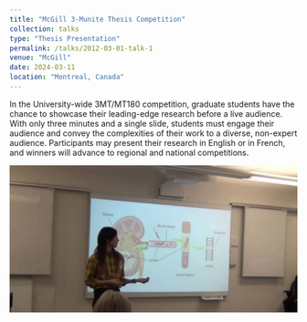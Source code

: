 ```yaml
---
title: "McGill 3-Munite Thesis Competition"
collection: talks
type: "Thesis Presentation"
permalink: /talks/2012-03-01-talk-1
venue: "McGill"
date: 2024-03-11
location: "Montreal, Canada"
---
```


In the University-wide 3MT/MT180 competition, graduate students have the chance to showcase their leading-edge research before a live audience. With only three minutes and a single slide, students must engage their audience and convey the complexities of their work to a diverse, non-expert audience. Participants may present their research in English or in French, and winners will advance to regional and national competitions.

 <img src="/images/3MT.jpg">

